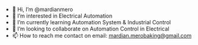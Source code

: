 - 👋 Hi, I’m @mardianmero
- 👀 I’m interested in Electrical Automation
- 🌱 I’m currently learning Automation System & Industrial Control
- 💞️ I’m looking to collaborate on Automation Control in Electrical
- 📫 How to reach me contact on email: mardian.merobaking@gmail.com

<!---
mardianmero/mardianmero is a ✨ special ✨ repository because its `README.md` (this file) appears on your GitHub profile.
You can click the Preview link to take a look at your changes.
--->
